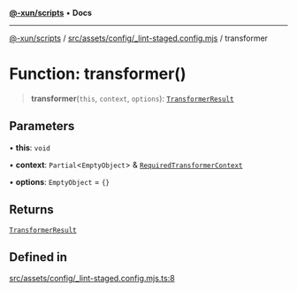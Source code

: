 [**@-xun/scripts**](../../../../../README.md) • **Docs**

***

[@-xun/scripts](../../../../../README.md) / [src/assets/config/\_lint-staged.config.mjs](../README.md) / transformer

# Function: transformer()

> **transformer**(`this`, `context`, `options`): [`TransformerResult`](../../../type-aliases/TransformerResult.md)

## Parameters

• **this**: `void`

• **context**: `Partial`\<`EmptyObject`\> & [`RequiredTransformerContext`](../../../type-aliases/RequiredTransformerContext.md)

• **options**: `EmptyObject` = `{}`

## Returns

[`TransformerResult`](../../../type-aliases/TransformerResult.md)

## Defined in

[src/assets/config/\_lint-staged.config.mjs.ts:8](https://github.com/Xunnamius/xscripts/blob/b9218ee5f94be5da6a48d961950ed32307ad7f96/src/assets/config/_lint-staged.config.mjs.ts#L8)
